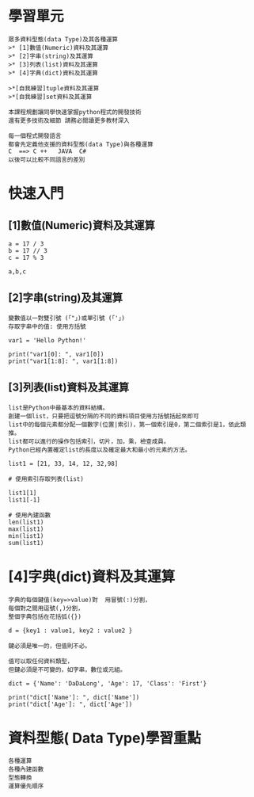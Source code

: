 # 學習單元
```
眾多資料型態(data Type)及其各種運算
>* [1]數值(Numeric)資料及其運算
>* [2]字串(string)及其運算
>* [3]列表(list)資料及其運算
>* [4]字典(dict)資料及其運算 

>*[自我練習]tuple資料及其運算  
>*[自我練習]set資料及其運算 
```
```
本課程規劃讓同學快速掌握python程式的開發技術
還有更多技術及細節 請務必閱讀更多教材深入
```
```
每一個程式開發語言
都會先定義他支援的資料型態(data Type)與各種運算
C  ==> C ++   JAVA  C#
以後可以比較不同語言的差別
```
# 快速入門

## [1]數值(Numeric)資料及其運算
```
a = 17 / 3
b = 17 // 3
c = 17 % 3

a,b,c
```
## [2]字串(string)及其運算
```
變數值以一對雙引號 (「"」)或單引號 (「'」)
存取字串中的值: 使用方括號
```
```
var1 = 'Hello Python!'
 
print("var1[0]: ", var1[0])
print("var1[1:8]: ", var1[1:8])
```

## [3]列表(list)資料及其運算
```
list是Python中最基本的資料結構。
創建一個list，只要把逗號分隔的不同的資料項目使用方括號括起來即可
list中的每個元素都分配一個數字(位置|索引)，第一個索引是0，第二個索引是1，依此類推。
list都可以進行的操作包括索引，切片，加，乘，檢查成員。
Python已經內置確定list的長度以及確定最大和最小的元素的方法。
```

```
list1 = [21, 33, 14, 12, 32,98]

# 使用索引存取列表(list)

list1[1]     
list1[-1] 

# 使用內建函數  
len(list1)   
max(list1)
min(list1)
sum(list1)
```

# [4]字典(dict)資料及其運算
```
字典的每個鍵值(key=>value)對  用冒號(:)分割，
每個對之間用逗號(,)分割，
整個字典包括在花括弧({})

d = {key1 : value1, key2 : value2 }

鍵必須是唯一的，但值則不必。

值可以取任何資料類型，
但鍵必須是不可變的，如字串，數位或元組。
```

```
dict = {'Name': 'DaDaLong', 'Age': 17, 'Class': 'First'}
 
print("dict['Name']: ", dict['Name'])
print("dict['Age']: ", dict['Age'])
```

# 資料型態( Data Type)學習重點
```
各種運算
各種內建函數
型態轉換
運算優先順序
```
